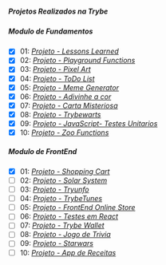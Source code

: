 ##### Projetos Realizados na Trybe

##### Modulo de Fundamentos

- [X] 01: _[Projeto - Lessons Learned](https://aysllanferreira.github.io/Projeto-01-Lessons-Learned/)_
- [X] 02: _[Projeto - Playground Functions](https://github.com/aysllanferreira/Projeto-02-Playground-Functions)_
- [X] 03: _[Projeto - Pixel Art](https://aysllanferreira.github.io/Projeto-03-Pixel-Art/)_
- [X] 04: _[Projeto - ToDo List](https://aysllanferreira.github.io/Projeto-04-ToDo-List/)_
- [X] 05: _[Projeto - Meme Generator](https://aysllanferreira.github.io/Projeto-05-Color-Guess/)_
- [X] 06: _[Projeto - Adivinhe a cor](https://aysllanferreira.github.io/Projeto-06-Meme-Generator/)_
- [X] 07: _[Projeto - Carta Misteriosa](https://aysllanferreira.github.io/Projeto-07-Mistery-Card/)_
- [X] 08: _[Projeto - Trybewarts](https://aysllanferreira.github.io/Projeto-08-Trybewarts/)_
- [X] 09: _[Projeto - JavaScript- Testes Unitarios](https://github.com/aysllanferreira/Projeto-09-Unit-Tests)_
- [X] 10: _[Projeto - Zoo Functions](https://github.com/aysllanferreira/Projeto-10-Zoo-Functions)_

##### Modulo de FrontEnd

- [X] 01: _[Projeto - Shopping Cart](https://aysllanferreira.github.io/Projeto-11-Shopping-Cart/)_
- [ ] 02: _[Projeto - Solar System]()_
- [ ] 03: _[Projeto - Tryunfo]()_
- [ ] 04: _[Projeto - TrybeTunes]()_
- [ ] 05: _[Projeto - FrontEnd Online Store]()_
- [ ] 06: _[Projeto - Testes em React]()_
- [ ] 07: _[Projeto - Trybe Wallet]()_
- [ ] 08: _[Projeto - Jogo de Trivia]()_
- [ ] 09: _[Projeto - Starwars]()_
- [ ] 10: _[Projeto - App de Receitas]()_
